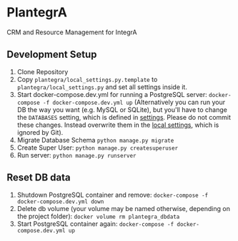 # PlantegrA

CRM and Resource Management for IntegrA

## Development Setup

1. Clone Repository
2. Copy `plantegra/local_settings.py.template` to `plantegra/local_settings.py` and set all settings inside it.
3. Start docker-compose.dev.yml for running a PostgreSQL server: `docker-compose -f docker-compose.dev.yml up` 
(Alternatively you can run your DB the way you want (e.g. MySQL or SQLite), but you'll have to change the `DATABASES` setting, which is defined in [settings](plantegra/settings.py).
Please do not commit these changes. Instead overwrite them in the [local settings](plantegra/local_settings.py), which is ignored by Git).
4. Migrate Database Schema `python manage.py migrate`
5. Create Super User: `python manage.py createsuperuser`
6. Run server: `python manage.py runserver`

## Reset DB data

1. Shutdown PostgreSQL container and remove: `docker-compose -f docker-compose.dev.yml down`
2. Delete db volume (your volume may be named otherwise, depending on the project folder): `docker volume rm plantegra_dbdata`
3. Start PostgreSQL container again: `docker-compose -f docker-compose.dev.yml up`
